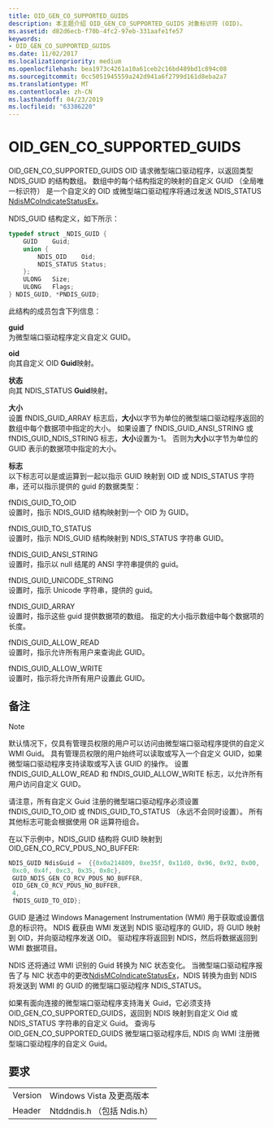 ```yaml
---
title: OID_GEN_CO_SUPPORTED_GUIDS
description: 本主题介绍 OID_GEN_CO_SUPPORTED_GUIDS 对象标识符 (OID)。
ms.assetid: d82d6ecb-f70b-4fc2-97eb-331aafe1fe57
keywords:
- OID_GEN_CO_SUPPORTED_GUIDS
ms.date: 11/02/2017
ms.localizationpriority: medium
ms.openlocfilehash: bea1973c4261a10a61ceb2c16bd489bd1c894c08
ms.sourcegitcommit: 0cc5051945559a242d941a6f2799d161d8eba2a7
ms.translationtype: MT
ms.contentlocale: zh-CN
ms.lasthandoff: 04/23/2019
ms.locfileid: "63386220"
---
```

# <a name="oidgencosupportedguids"></a>OID_GEN_CO_SUPPORTED_GUIDS

OID_GEN_CO_SUPPORTED_GUIDS OID 请求微型端口驱动程序，以返回类型 NDIS_GUID 的结构数组。 数组中的每个结构指定的映射的自定义 GUID （全局唯一标识符） 是一个自定义的 OID 或微型端口驱动程序将通过发送 NDIS_STATUS [NdisMCoIndicateStatusEx](https://msdn.microsoft.com/library/windows/hardware/ff563562)。

NDIS_GUID 结构定义，如下所示：

```c++
typedef struct _NDIS_GUID {
    GUID    Guid;
    union {
        NDIS_OID    Oid;
        NDIS_STATUS Status;
    };
    ULONG   Size;
    ULONG   Flags;
} NDIS_GUID, *PNDIS_GUID;
```

此结构的成员包含下列信息：

**guid**  
为微型端口驱动程序定义自定义 GUID。

**oid**  
向其自定义 OID **Guid**映射。

**状态**  
向其 NDIS_STATUS **Guid**映射。

**大小**  
设置 fNDIS_GUID_ARRAY 标志后，**大小**以字节为单位的微型端口驱动程序返回的数组中每个数据项中指定的大小。 如果设置了 fNDIS_GUID_ANSI_STRING 或 fNDIS_GUID_NDIS_STRING 标志，**大小**设置为-1。 否则为**大小**以字节为单位的 GUID 表示的数据项中指定的大小。

**标志**  
以下标志可以是或运算到一起以指示 GUID 映射到 OID 或 NDIS_STATUS 字符串，还可以指示提供的 guid 的数据类型： 

fNDIS_GUID_TO_OID  
设置时，指示 NDIS_GUID 结构映射到一个 OID 为 GUID。

fNDIS_GUID_TO_STATUS  
设置时，指示 NDIS_GUID 结构映射到 NDIS_STATUS 字符串 GUID。

fNDIS_GUID_ANSI_STRING  
设置时，指示以 null 结尾的 ANSI 字符串提供的 guid。

fNDIS_GUID_UNICODE_STRING  
设置时，指示 Unicode 字符串，提供的 guid。

fNDIS_GUID_ARRAY  
设置时，指示这些 guid 提供数据项的数组。 指定的大小指示数组中每个数据项的长度。

fNDIS_GUID_ALLOW_READ  
设置时，指示允许所有用户来查询此 GUID。

fNDIS_GUID_ALLOW_WRITE  
设置时，指示将允许所有用户设置此 GUID。

## <a name="remarks"></a>备注

> [!NOTE]
> 默认情况下，仅具有管理员权限的用户可以访问由微型端口驱动程序提供的自定义 WMI Guid。 具有管理员权限的用户始终可以读取或写入一个自定义 GUID，如果微型端口驱动程序支持读取或写入该 GUID 的操作。 设置 fNDIS_GUID_ALLOW_READ 和 fNDIS_GUID_ALLOW_WRITE 标志，以允许所有用户访问自定义 GUID。

请注意，所有自定义 Guid 注册的微型端口驱动程序必须设置 fNDIS_GUID_TO_OID 或 fNDIS_GUID_TO_STATUS （永远不会同时设置）。 所有其他标志可能会根据使用 OR 运算符组合。

在以下示例中，NDIS_GUID 结构将 GUID 映射到 OID_GEN_CO_RCV_PDUS_NO_BUFFER:

```cpp 
NDIS_GUID NdisGuid =  {{0x0a214809, 0xe35f, 0x11d0, 0x96, 0x92, 0x00,
 0xc0, 0x4f, 0xc3, 0x35, 0x8c},
 GUID_NDIS_GEN_CO_RCV_PDUS_NO_BUFFER,
 OID_GEN_CO_RCV_PDUS_NO_BUFFER,
 4,
 fNDIS_GUID_TO_OID};
```
GUID 是通过 Windows Management Instrumentation (WMI) 用于获取或设置信息的标识符。 NDIS 截获由 WMI 发送到 NDIS 驱动程序的 GUID，将 GUID 映射到 OID，并向驱动程序发送 OID。 驱动程序将返回到 NDIS，然后将数据返回到 WMI 数据项目。

NDIS 还将通过 WMI 识别的 Guid 转换为 NIC 状态变化。 当微型端口驱动程序报告了与 NIC 状态中的更改[NdisMCoIndicateStatusEx](https://msdn.microsoft.com/library/windows/hardware/ff563562)，NDIS 转换为由到 NDIS 将发送到 WMI 的 GUID 的微型端口驱动程序 NDIS_STATUS。

如果有面向连接的微型端口驱动程序支持海关 Guid，它必须支持 OID_GEN_CO_SUPPORTED_GUIDS，返回到 NDIS 映射到自定义 Oid 或 NDIS_STATUS 字符串的自定义 Guid。 查询与 OID_GEN_CO_SUPPORTED_GUIDS 微型端口驱动程序后, NDIS 向 WMI 注册微型端口驱动程序的自定义 Guid。

## <a name="requirements"></a>要求

| | |
| --- | --- |
| Version | Windows Vista 及更高版本 |
| Header | Ntddndis.h （包括 Ndis.h） |

